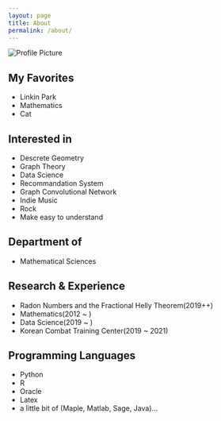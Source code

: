 ```yaml
---
layout: page
title: About
permalink: /about/
---
```


<img src="{{ site.baseurl }}/assets/profile.jpg" title="Profile Picture" class="profile">

## My Favorites
- Linkin Park
- Mathematics
- Cat

## Interested in
- Descrete Geometry
- Graph Theory
- Data Science
- Recommandation System
- Graph Convolutional Network
- Indie Music
- Rock
- Make easy to understand

## Department of
- Mathematical Sciences

## Research & Experience
- Radon Numbers and the Fractional Helly Theorem(2019++)
- Mathematics(2012 ~ )
- Data Science(2019 ~ )
- Korean Combat Training Center(2019 ~ 2021)

## Programming Languages
- Python
- R
- Oracle
- Latex
- a little bit of (Maple, Matlab, Sage, Java)...
